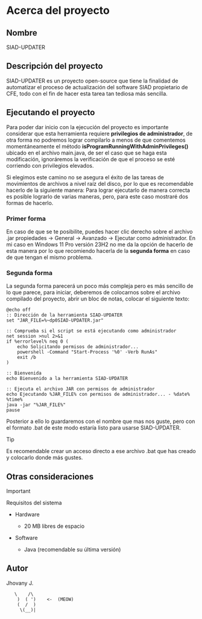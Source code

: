 # Acerca del proyecto
## Nombre
SIAD-UPDATER

## Descripción del proyecto
SIAD-UPDATER es un proyecto open-source que tiene la finalidad de automatizar el proceso de actualización del software SIAD propietario de CFE, 
todo con el fin de hacer esta tarea tan tediosa más sencilla.

## Ejecutando el proyecto
Para poder dar inicio con la ejecución del proyecto es importante considerar que esta herramienta requiere **privilegios de administrador**, de otra forma no podremos lograr compilarlo a menos de que comentemos momentáneamente el método **isProgramRunningWithAdminPrivileges()** ubicado en el archivo main.java, de ser el caso que se haga esta modificación, ignoráremos la verificación de que el proceso se esté corriendo con privilegios elevados.

Si elegimos este camino no se asegura el éxito de las tareas de movimientos de archivos a nivel raíz del disco, por lo que es recomendable hacerlo de la siguiente manera: 
Para lograr ejecutarlo de manera correcta es posible lograrlo de varias maneras, pero, para este caso mostraré dos formas de hacerlo.

### Primer forma
En caso de que se te posibilite, puedes hacer clic derecho sobre el archivo .jar  propiedades -> General -> Avanzado -> Ejecutar como administrador.
En mi caso en Windows 11 Pro versión 23H2 no me da la opción de hacerlo de esta manera por lo que recomiendo hacerla de la **segunda forma** en caso de
que tengan el mismo problema.

### Segunda forma
La segunda forma parecerá un poco más compleja pero es más sencillo de lo que parece, para iniciar, deberemos de colocarnos sobre el archivo compilado del proyecto, abrir un bloc de notas, colocar el siguiente texto:

```
@echo off
:: Dirección de la herramienta SIAD-UPDATER
set "JAR_FILE=%~dp0SIAD-UPDATER.jar"

:: Comprueba si el script se está ejecutando como administrador
net session >nul 2>&1
if %errorlevel% neq 0 (
    echo Solicitando permisos de administrador...
    powershell -Command "Start-Process '%0' -Verb RunAs"
    exit /b
)

:: Bienvenida
echo Bienvenido a la herramienta SIAD-UPDATER

:: Ejecuta el archivo JAR con permisos de administrador
echo Ejecutando %JAR_FILE% con permisos de administrador... - %date% %time%
java -jar "%JAR_FILE%"
pause
```

Posterior a ello lo guardaremos con el nombre que mas nos guste, pero con el formato .bat de este modo estaría listo para usarse SIAD-UPDATER.

> [!TIP]
> Es recomendable crear un acceso directo a ese archivo .bat que has creado y colocarlo donde más gustes.

## Otras consideraciones

> [!IMPORTANT]
> Requisitos del sistema
> - Hardware
>   
>   - 20 MB libres de espacio
>  
> - Software
> 
>   - Java (recomendable su última versión)

## Autor
Jhovany J.
```
   \    /\
    )  ( ')    <-  (MEOW)
    (  /  )
     \(__)| 
```